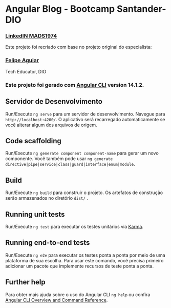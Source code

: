 # Angular Blog - Bootcamp Santander-DIO 

### [LinkedIN  MADS1974](https://www.linkedin.com/in/mads1974/)

Este projeto foi recriado com base no projeto original do especialista:

### [Felipe Aguiar](https://www.linkedin.com/in/felipe-exe/)
 Tech Educator, DIO

### Este projeto foi gerado com [Angular CLI](https://github.com/angular/angular-cli) version 14.1.2.

## Servidor de Desenvolvimento

Run/Execute `ng serve` para um servidor de desenvolvimento. Navegue para `http://localhost:4200/`. O aplicativo será recarregado automaticamente se você alterar algum dos arquivos de origem.

## Code scaffolding

Run/Execute `ng generate component component-name` para gerar um novo componente. Você também pode usar `ng generate directive|pipe|service|class|guard|interface|enum|module`.

## Build

Run/Execute `ng build` para construir o projeto. Os artefatos de construção serão armazenados no diretório `dist/` .

## Running unit tests

Run/Execute `ng test` para executar os testes unitários via [Karma](https://karma-runner.github.io).

## Running end-to-end tests

Run/Execute `ng e2e` para executar os testes ponta a ponta por meio de uma plataforma de sua escolha. Para usar este comando, você precisa primeiro adicionar um pacote que implemente recursos de teste ponta a ponta.

## Further help

Para obter mais ajuda sobre o uso do Angular CLI `ng help` ou confira [Angular CLI Overview and Command Reference](https://angular.io/cli).
